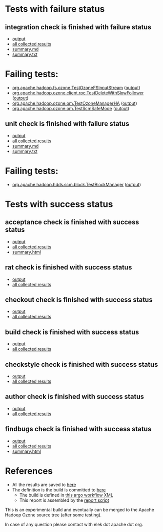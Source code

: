# Tests with failure status

## integration check is finished with failure status

   * [output](https://raw.githubusercontent.com/elek/ozone-ci-03/master/pr/pr-hdds-2329-pipelines-wl5p8/integration/output.log)
   * [all collected results](https://github.com/elek/ozone-ci-03/tree/master/pr/pr-hdds-2329-pipelines-wl5p8/integration)
   * [summary.md](https://github.com/elek/ozone-ci-03/tree/master/pr/pr-hdds-2329-pipelines-wl5p8/integration/summary.md)
   * [summary.txt](https://github.com/elek/ozone-ci-03/tree/master/pr/pr-hdds-2329-pipelines-wl5p8/integration/summary.txt)

# Failing tests: 

 * [org.apache.hadoop.fs.ozone.TestOzoneFSInputStream](hadoop-ozone/ozonefs/org.apache.hadoop.fs.ozone.TestOzoneFSInputStream.txt) ([output](hadoop-ozone/ozonefs/org.apache.hadoop.fs.ozone.TestOzoneFSInputStream-output.txt))
 * [org.apache.hadoop.ozone.client.rpc.TestDeleteWithSlowFollower](hadoop-ozone/integration-test/org.apache.hadoop.ozone.client.rpc.TestDeleteWithSlowFollower.txt) ([output](hadoop-ozone/integration-test/org.apache.hadoop.ozone.client.rpc.TestDeleteWithSlowFollower-output.txt))
 * [org.apache.hadoop.ozone.om.TestOzoneManagerHA](hadoop-ozone/integration-test/org.apache.hadoop.ozone.om.TestOzoneManagerHA.txt) ([output](hadoop-ozone/integration-test/org.apache.hadoop.ozone.om.TestOzoneManagerHA-output.txt))
 * [org.apache.hadoop.ozone.om.TestScmSafeMode](hadoop-ozone/integration-test/org.apache.hadoop.ozone.om.TestScmSafeMode.txt) ([output](hadoop-ozone/integration-test/org.apache.hadoop.ozone.om.TestScmSafeMode-output.txt))

## unit check is finished with failure status

   * [output](https://raw.githubusercontent.com/elek/ozone-ci-03/master/pr/pr-hdds-2329-pipelines-wl5p8/unit/output.log)
   * [all collected results](https://github.com/elek/ozone-ci-03/tree/master/pr/pr-hdds-2329-pipelines-wl5p8/unit)
   * [summary.md](https://github.com/elek/ozone-ci-03/tree/master/pr/pr-hdds-2329-pipelines-wl5p8/unit/summary.md)
   * [summary.txt](https://github.com/elek/ozone-ci-03/tree/master/pr/pr-hdds-2329-pipelines-wl5p8/unit/summary.txt)

# Failing tests: 

 * [org.apache.hadoop.hdds.scm.block.TestBlockManager](hadoop-hdds/server-scm/org.apache.hadoop.hdds.scm.block.TestBlockManager.txt) ([output](hadoop-hdds/server-scm/org.apache.hadoop.hdds.scm.block.TestBlockManager-output.txt))


# Tests with success status

## acceptance check is finished with success status

   * [output](https://raw.githubusercontent.com/elek/ozone-ci-03/master/pr/pr-hdds-2329-pipelines-wl5p8/acceptance/output.log)
   * [all collected results](https://github.com/elek/ozone-ci-03/tree/master/pr/pr-hdds-2329-pipelines-wl5p8/acceptance)
   * [summary.html](https://elek.github.io/ozone-ci-03/pr/pr-hdds-2329-pipelines-wl5p8/acceptance/summary.html)


## rat check is finished with success status

   * [output](https://raw.githubusercontent.com/elek/ozone-ci-03/master/pr/pr-hdds-2329-pipelines-wl5p8/rat/output.log)
   * [all collected results](https://github.com/elek/ozone-ci-03/tree/master/pr/pr-hdds-2329-pipelines-wl5p8/rat)


## checkout check is finished with success status

   * [output](https://raw.githubusercontent.com/elek/ozone-ci-03/master/pr/pr-hdds-2329-pipelines-wl5p8/checkout/output.log)
   * [all collected results](https://github.com/elek/ozone-ci-03/tree/master/pr/pr-hdds-2329-pipelines-wl5p8/checkout)


## build check is finished with success status

   * [output](https://raw.githubusercontent.com/elek/ozone-ci-03/master/pr/pr-hdds-2329-pipelines-wl5p8/build/output.log)
   * [all collected results](https://github.com/elek/ozone-ci-03/tree/master/pr/pr-hdds-2329-pipelines-wl5p8/build)


## checkstyle check is finished with success status

   * [output](https://raw.githubusercontent.com/elek/ozone-ci-03/master/pr/pr-hdds-2329-pipelines-wl5p8/checkstyle/output.log)
   * [all collected results](https://github.com/elek/ozone-ci-03/tree/master/pr/pr-hdds-2329-pipelines-wl5p8/checkstyle)


## author check is finished with success status

   * [output](https://raw.githubusercontent.com/elek/ozone-ci-03/master/pr/pr-hdds-2329-pipelines-wl5p8/author/output.log)
   * [all collected results](https://github.com/elek/ozone-ci-03/tree/master/pr/pr-hdds-2329-pipelines-wl5p8/author)


## findbugs check is finished with success status

   * [output](https://raw.githubusercontent.com/elek/ozone-ci-03/master/pr/pr-hdds-2329-pipelines-wl5p8/findbugs/output.log)
   * [all collected results](https://github.com/elek/ozone-ci-03/tree/master/pr/pr-hdds-2329-pipelines-wl5p8/findbugs)
   * [summary.html](https://elek.github.io/ozone-ci-03/pr/pr-hdds-2329-pipelines-wl5p8/findbugs/summary.html)




# References

 * All the results are saved to [here](https://github.com/elek/ozone-ci-03/tree/master/pr/pr-hdds-2329-pipelines-wl5p8/)
 * The definition is the build is committed to [here](https://github.com/elek/argo-ozone)
    * The build is defined in [this argo workflow XML](https://github.com/elek/argo-ozone/blob/master/ozone-build.yaml)
    * This report is assembled by the [report script](https://github.com/elek/argo-ozone/blob/master/scripts/report.sh)

This is an experimental build and eventually can be merged to the Apache Hadoop Ozone source tree (after some testing).

In case of any question please contact with elek dot apache dot org.
